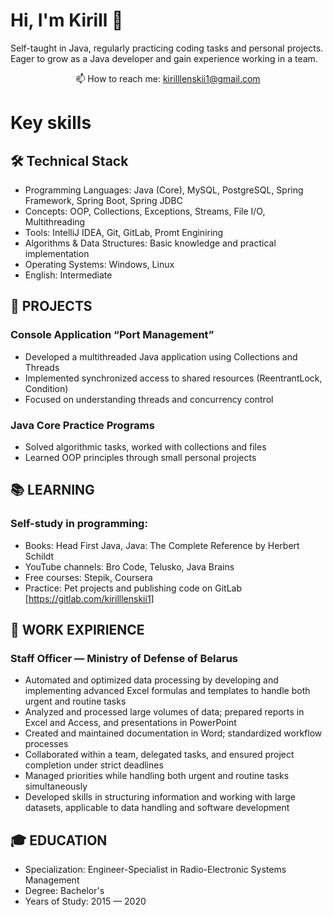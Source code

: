 # Hi, I'm Kirill 👋
Self-taught in Java, regularly practicing coding tasks and personal projects.
Eager to grow as a Java developer and gain experience working in a team.
<p align='center'>
   📫 How to reach me: <a href='mailto:kirilllenskii1@gmail.com'>kirilllenskii1@gmail.com</a>
</p>

# Key skills

## 🛠 Technical Stack
* Programming Languages: Java (Core), MySQL, PostgreSQL, Spring Framework, Spring Boot, Spring JDBC
* Concepts: OOP, Collections, Exceptions, Streams, File I/O, Multithreading
* Tools: IntelliJ IDEA, Git, GitLab, Promt Enginiring
* Algorithms & Data Structures: Basic knowledge and practical implementation
* Operating Systems: Windows, Linux
* English: Intermediate

## 🧩 PROJECTS
### Console Application “Port Management”
* Developed a multithreaded Java application using Collections and Threads
* Implemented synchronized access to shared resources (ReentrantLock, Condition)
* Focused on understanding threads and concurrency control
### Java Core Practice Programs
* Solved algorithmic tasks, worked with collections and files
* Learned OOP principles through small personal projects

## 📚 LEARNING
### Self-study in programming:
* Books: Head First Java, Java: The Complete Reference by Herbert Schildt
* YouTube channels: Bro Code, Telusko, Java Brains
* Free courses: Stepik, Coursera
* Practice: Pet projects and publishing code on GitLab [https://gitlab.com/kirilllenskii1]

## 💬 WORK EXPIRIENCE
### Staff Officer — Ministry of Defense of Belarus
* Automated and optimized data processing by developing and implementing advanced Excel formulas and templates to handle both urgent and routine tasks
* Analyzed and processed large volumes of data; prepared reports in Excel and Access, and presentations in PowerPoint
* Created and maintained documentation in Word; standardized workflow processes
* Collaborated within a team, delegated tasks, and ensured project completion under strict deadlines
* Managed priorities while handling both urgent and routine tasks simultaneously
* Developed skills in structuring information and working with large datasets, applicable to data handling and software development

## 🎓 EDUCATION
* Specialization: Engineer-Specialist in Radio-Electronic Systems Management
* Degree: Bachelor's
* Years of Study: 2015 — 2020

<!--
**corder938/corder938** is a ✨ _special_ ✨ repository because its `README.md` (this file) appears on your GitHub profile.

Here are some ideas to get you started:

- 🔭 I’m currently working on ...
- 🌱 I’m currently learning ...
- 👯 I’m looking to collaborate on ...
- 🤔 I’m looking for help with ...
- 💬 Ask me about ...
- 📫 How to reach me: ...
- 😄 Pronouns: ...
- ⚡ Fun fact: ...
-->
